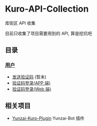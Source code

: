 # Kuro-API-Collection

库街区 API 收集

目前只收集了项目需要用到的 API, 算是挖坑吧

## 目录
### [用户](/API/user)

- [发送验证码](#) (暂未)
- [验证码登录(APP 端)](/API/user/sdkLogin.md)
- [验证码登录(Web 端)](/API/user/sdkLoginForH5.md)

## 相关项目
- [Yunzai-Kuro-Plugin](https://github.com/TomyJan/Yunzai-Kuro-Plugin) Yunzai-Bot 插件

